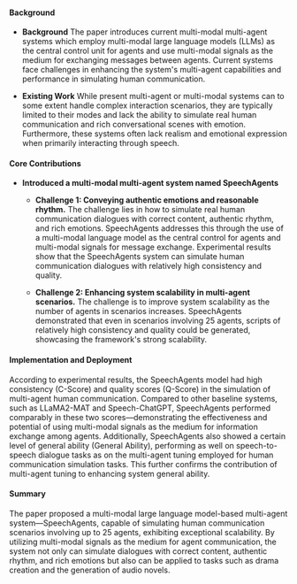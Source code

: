 #### Background
- **Background**
The paper introduces current multi-modal multi-agent systems which employ multi-modal large language models (LLMs) as the central control unit for agents and use multi-modal signals as the medium for exchanging messages between agents. Current systems face challenges in enhancing the system's multi-agent capabilities and performance in simulating human communication.

- **Existing Work**
While present multi-agent or multi-modal systems can to some extent handle complex interaction scenarios, they are typically limited to their modes and lack the ability to simulate real human communication and rich conversational scenes with emotion. Furthermore, these systems often lack realism and emotional expression when primarily interacting through speech.

#### Core Contributions
  - **Introduced a multi-modal multi-agent system named SpeechAgents**
    - **Challenge 1: Conveying authentic emotions and reasonable rhythm.**
      The challenge lies in how to simulate real human communication dialogues with correct content, authentic rhythm, and rich emotions. SpeechAgents addresses this through the use of a multi-modal language model as the central control for agents and multi-modal signals for message exchange. Experimental results show that the SpeechAgents system can simulate human communication dialogues with relatively high consistency and quality.

    - **Challenge 2: Enhancing system scalability in multi-agent scenarios.**
      The challenge is to improve system scalability as the number of agents in scenarios increases. SpeechAgents demonstrated that even in scenarios involving 25 agents, scripts of relatively high consistency and quality could be generated, showcasing the framework's strong scalability.

#### Implementation and Deployment
According to experimental results, the SpeechAgents model had high consistency (C-Score) and quality scores (Q-Score) in the simulation of multi-agent human communication. Compared to other baseline systems, such as LLaMA2-MAT and Speech-ChatGPT, SpeechAgents performed comparably in these two scores—demonstrating the effectiveness and potential of using multi-modal signals as the medium for information exchange among agents. Additionally, SpeechAgents also showed a certain level of general ability (General Ability), performing as well on speech-to-speech dialogue tasks as on the multi-agent tuning employed for human communication simulation tasks. This further confirms the contribution of multi-agent tuning to enhancing system general ability.

#### Summary
The paper proposed a multi-modal large language model-based multi-agent system—SpeechAgents, capable of simulating human communication scenarios involving up to 25 agents, exhibiting exceptional scalability. By utilizing multi-modal signals as the medium for agent communication, the system not only can simulate dialogues with correct content, authentic rhythm, and rich emotions but also can be applied to tasks such as drama creation and the generation of audio novels.